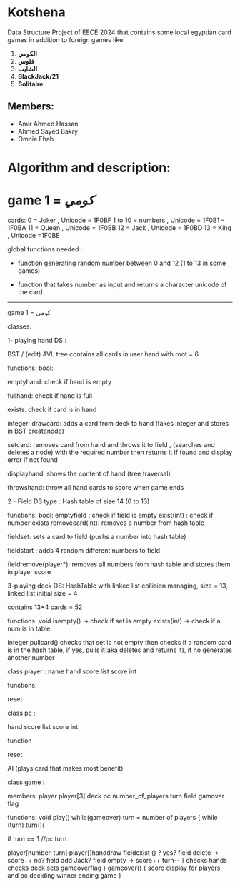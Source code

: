# Kotshena
Data Structure Project of EECE 2024 that contains some local egyptian card games in addition to foreign games like:
1. **الكومي**
2. **فلوس**
3. **الشايب**
4. **BlackJack/21**
5. **Solitaire**

## Members:
- Amir Ahmed Hassan
- Ahmed Sayed Bakry
- Omnia Ehab
# Algorithm and description: 


# game 1 =  ***كومي***
cards: 
0 = Joker ,               Unicode = 1F0BF
1 to 10 = numbers ,       Unicode = 1F0B1 - 1F0BA
11 = Queen ,              Unicode = 1F0BB
12 = Jack ,               Unicode = 1F0BD
13 = King ,               Unicode =1F0BE

global functions needed : 

- function generating random number between 0 and 12 (1 to 13 in some games)

- function that takes number as input and returns a character unicode of the card



----------------------------------------

game 1 = كومي

classes:

1- playing hand DS :

BST / (edit) AVL  tree 
contains all cards in user hand with root = 6

functions:
bool:

emptyhand: check if hand is empty

fullhand: check if hand is full

exists: check if card is in hand

integer:
drawcard: adds a card from deck to hand (takes integer and stores in BST createnode) 
 
setcard: removes card from hand and throws it to field , (searches and deletes a node) with the required number then returns it if found and display error if not found

displayhand: shows the content of hand (tree traversal)

throwshand: throw all hand cards to score when game ends

2 - Field 
  DS type : Hash table of size 14 (0 to 13) 

functions:
bool:
emptyfield : check if field is empty
exist(int) : check if number exists
removecard(int): removes a number from hash table

fieldset: sets a card to field (pushs a number into hash table) 

fieldstart : adds 4 random different numbers to field 

fieldremove(player*): removes all numbers from hash table and stores them in player score


3-playing deck
DS: 
HashTable with linked list collision managing, size = 13, linked list initial size = 4

contains 13*4 cards = 52 

functions:
void
isempty() -> check if set is empty
exists(int) -> check if a num is in table.

integer
pullcard()
checks that set is not empty then
checks if a random card is in the hash table, if yes, pulls it(aka deletes and returns it), if no generates another number


class player :
name
hand
score list
score int

functions:

reset

class pc :

hand 
score list
score int

function

reset

AI (plays card that makes most benefit)

class game :

members:
player player[3]
deck
pc
number_of_players
turn
field
gamover flag


functions:
void
play()
while(gameover) 
turn = number of players
{
while (turn) 
turn(){

if turn == 1 //pc turn 

player[number-turn]
player[]handdraw
fieldexist () ? 
yes? field delete -> score++
no? field add 
Jack? field empty -> score++ 
turn--
} 
checks hands
checks deck
sets gameoverflag
}
gameover()
{
score display for players and pc
deciding winner
ending game 
}

